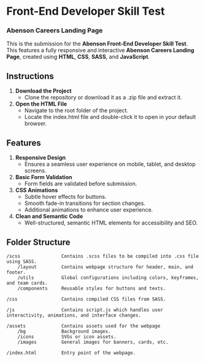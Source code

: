# Front-End Developer Skill Test #

### Abenson Careers Landing Page ###
This is the submission for the **Abenson Front-End Developer Skill Test**. This features a fully responsive and interactive **Abenson Careers Landing Page**, created using **HTML**, **CSS**, **SASS**, and **JavaScript**.

## Instructions ##
1. **Download the Project**
    - Clone the repository or download it as a .zip file and extract it.
2. **Open the HTML File**
    - Navigate to the root folder of the project.
    - Locate the index.html file and double-click it to open in your default browser.

## Features ##
1. **Responsive Design**
    - Ensures a seamless user experience on mobile, tablet, and desktop screens.
2. **Basic Form Validation**
    - Form fields are validated before submission.
3. **CSS Animations**
    - Subtle hover effects for buttons.
    - Smooth fade-in transitions for section changes.
    - Additional animations to enhance user experience.
4. **Clean and Semantic Code**
    - Well-structured, semantic HTML elements for accessibility and SEO.

## Folder Structure ##
```
/scss               Contains .scss files to be compiled into .css file using SASS.
    /layout         Contains webpage structure for header, main, and footer.
    /utils          Global configurations including colors, keyframes, and team cards.
    /components     Reusable styles for buttons and texts.

/css                Contains compiled CSS files from SASS.

/js                 Contains script.js which handles user interactivity, animations, and interface changes.

/assets             Contains assets used for the webpage
    /bg             Background images.
    /icons          SVGs or icon assets.
    /images         General images for banners, cards, etc.

/index.html         Entry point of the webpage.
```
